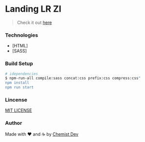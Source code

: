 # Landing LR ZI 

> Check it out [here](https://lydiazumba.netlify.app)

### Technologies

- [HTML]
- [SASS]

### Build Setup

```bash
# idependencies
$ npm-run-all compile:sass concat:css prefix:css compress:css"
npm install
npm run start
```

### Lincense

[MIT LICENSE](license.md)

### Author

Made with ❤ and ☕️ by [Chemist Dev](https://twitter.com/)
